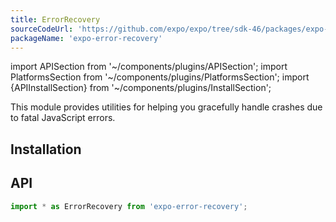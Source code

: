```yaml
---
title: ErrorRecovery
sourceCodeUrl: 'https://github.com/expo/expo/tree/sdk-46/packages/expo-error-recovery'
packageName: 'expo-error-recovery'
---
```


import APISection from '~/components/plugins/APISection';
import PlatformsSection from '~/components/plugins/PlatformsSection';
import {APIInstallSection} from '~/components/plugins/InstallSection';

This module provides utilities for helping you gracefully handle crashes due to fatal JavaScript errors.

<PlatformsSection android emulator ios simulator web />

## Installation

<APIInstallSection />

## API

```js
import * as ErrorRecovery from 'expo-error-recovery';
```

<APISection packageName="expo-error-recovery" apiName="ErrorRecovery" />
